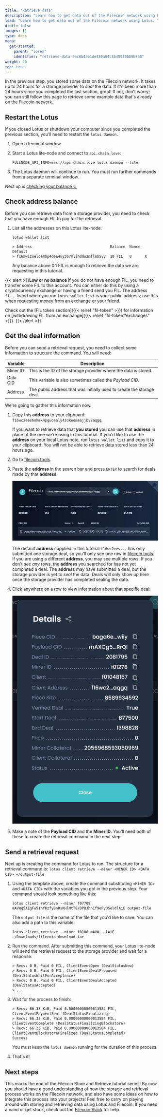 ```yaml
---
title: "Retrieve data"
description: "Learn how to get data out of the Filecoin network using Lotus. The final piece of this tutorial is downloading data from the Filecoin network. This section covers creating a retrieval deal with a storage provider and downloading the data through your local Lotus lite-node."
lead: "Learn how to get data out of the Filecoin network using Lotus. The final piece of this tutorial is downloading data from the Filecoin network. This section covers creating a retrieval deal with a storage provider and downloading the data through your local Lotus lite-node."
draft: false
images: []
type: docs
menu:
  get-started:
    parent: "lorem"
    identifier: "retrieve-data-9ec6b4ab1de430a94c3b459f0b89b7a0"
weight: 40
toc: true
---
```


In the previous step, you stored some data on the Filecoin network. It takes up to 24 hours for a storage provider to _seal_ the data. If it's been more than 24 hours since you completed the last section, great! If not, don't worry; you can still follow this page to retrieve some example data that's already on the Filecoin network.

## Restart the Lotus

If you closed Lotus or shutdown your computer since you completed the previous section, you'll need to restart the `lotus daemon`.

1. Open a terminal window.
1. Start a Lotus lite-node and connect to `api.chain.love`:

    ```shell
    FULLNODE_API_INFO=wss://api.chain.love lotus daemon --lite
    ```

1. The Lotus daemon will continue to run. You must run further commands from a separate terminal window.

Next up is [checking your balance ↓](#check-address-balance)

## Check address balance

Before you can retrieve data from a storage provider, you need to check that you have enough FIL to pay for the retrieval.

1. List all the addresses on this Lotus lite-node:

    ```shell
    lotus wallet list
    ```

    ```shell
    > Address                                    Balance  Nonce  Default
    > f16mwizoeloamhp4dea4uy367mlihddw2mflnb5vy  10 FIL   0      X
    ```

    Any balance above 0.1 FIL is enough to retrieve the data we are requesting in this tutorial.

{{< alert  >}}**Low or no balance**
If you do not have enough FIL, you need to transfer some FIL to this account. You can either do this by using a cryptocurrency exchange or having a friend send you FIL. The address `f1...` listed when you run `lotus wallet list` is your public address; use this when requesting money from an exchange or your friend.

Check out the [FIL token section]({{< relref "fil-token" >}}) for information on [withdrawing FIL from an exchange]({{< relref "fil-token#exchanges" >}}).
{{< /alert >}}

## Get the deal information

Before you can send a retrieval request, you need to collect some information to structure the command. You will need:

| Variable | Description |
| --- | --- |
| Miner ID | This is the ID of the storage provider where the data is stored. |
| Data CID | This variable is also sometimes called the _Payload CID_. |
| Address | The public address that was initially used to create the storage deal. |

We're going to gather this information now.

1. Copy this **address** to your clipboard: `f16wc2ees6nkmk4pguoaaly4zdkeemaajjbv7aqgq`.

    If you want to retrieve data that **you stored** you can use that **address** in place of the one we're using in this tutorial. If you'd like to use the **address** on your local Lotus note, run `lotus wallet list` and copy it to your clipboard. You will not be able to retrieve data stored less than 24 hours ago.

1. Go to [filecoin.tools](https://filecoin.tools).
1. Paste the **address** in the search bar and press `ENTER` to search for deals made by that **address**:

    ![Filecoin.tools showing all the deals made by a single address.](filecoin-tools-search-address.png)

    The default **address** supplied in this tutorial `f16wc2ees...` has only submitted one storage deal, so you'll only see one row in [filecoin.tools](https://filecoin.tools/f16wc2ees6nkmk4pguoaaly4zdkeemaajjbv7aqgq). If you are using a different **address**, you may see multiple rows. If you don't see _any_ rows, the **address** you searched for has not yet completed a deal. The **address** may have submitted a deal, but the storage provider is yet to _seal_ the data. Deals will only show up here once the storage provider has completed sealing the data.

1. Click anywhere on a row to view information about that specific deal:

    ![Information about a particular deal.](filecoin-tools-show-details.png)

1. Make a note of the **Payload CID** and the **Miner ID**. You'll need both of these to create the retrieval command in the next step.

## Send a retrieval request

Next up is creating the command for Lotus to run. The structure for a retrieval command is: `lotus client retrieve --miner <MINER ID> <DATA CID> ~/output-file`

1. Using the template above, create the command substituting `<MINER ID>` and `<DATA CID>` with the variables you got in the previous step. Your command should look something like this:

    ```shell
    lotus client retrieve --miner f07709 mAVWg5AIgFw51hfKzfy8nRsKHlMtT8/DPBJhn1f9eFyOSeldlAiE output-file
    ```

    The `output-file` is the name of the file that you'd like to save. You can also add a path to this variable:

    ```shell
    lotus client retrieve --miner f0100 mAVW...lAiE ~/Downloads/filecoin-download.tar
    ```

1. Run the command. After submitting this command, your Lotus lite-node will send the retrieval request to the storage provider and wait for a response:

    ```shell
    > Recv: 0 B, Paid 0 FIL, ClientEventOpen (DealStatusNew)
    > Recv: 0 B, Paid 0 FIL, ClientEventDealProposed (DealStatusWaitForAcceptance)
    > Recv: 0 B, Paid 0 FIL, ClientEventDealAccepted (DealStatusAccepted)
    > ...
    ```

1. Wait for the process to finish:

    ```shell
    > Recv: 66.33 KiB, Paid 0.00000000000013584 FIL, ClientEventPaymentSent (DealStatusFinalizing)
    > Recv: 66.33 KiB, Paid 0.00000000000013584 FIL, ClientEventComplete (DealStatusFinalizingBlockstore)
    > Recv: 66.33 KiB, Paid 0.00000000000013584 FIL, ClientEventBlockstoreFinalized (DealStatusCompleted)
    Success
    ```

    You must keep the `lotus daemon` running for the duration of this process.

1. That's it!

## Next steps

This marks the end of the Filecoin Store and Retrieve tutorial series! By now you should have a good understanding of how the storage and retrieval process works on the Filecoin network, and also have some ideas on how to integrate this process into your projects! Feel free to carry on playing around with storing and retrieving data using Lotus and Filecoin. If you need a hand or get stuck, check out the [Filecoin Slack](https://filecoin.io/slack/) for help.
